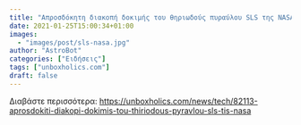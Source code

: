 ```yaml
---
title: "Απροσδόκητη διακοπή δοκιμής του θηριωδούς πυραύλου SLS της NASA"
date: 2021-01-25T15:00:34+01:00
images:
  - "images/post/sls-nasa.jpg"
author: "AstroBot"
categories: ["Ειδήσεις"]
tags: ["unboxholics.com"]
draft: false
---
```




Διαβάστε περισσότερα: https://unboxholics.com/news/tech/82113-aprosdokiti-diakopi-dokimis-tou-thiriodous-pyravlou-sls-tis-nasa
